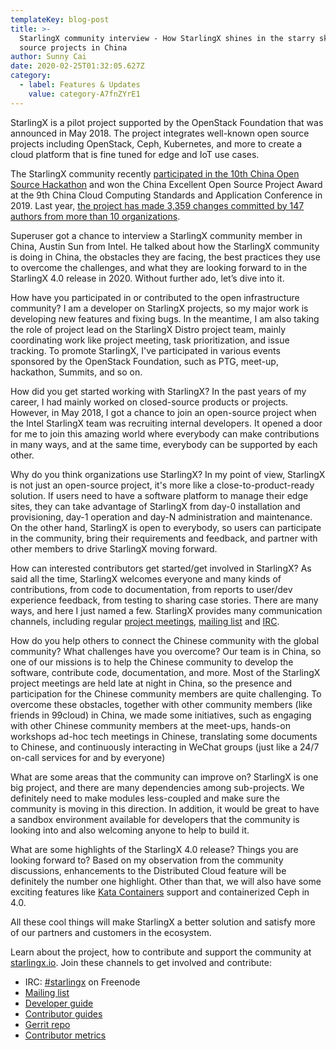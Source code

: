 ```yaml
---
templateKey: blog-post
title: >-
  StarlingX community interview - How StarlingX shines in the starry sky of open
  source projects in China
author: Sunny Cai
date: 2020-02-25T01:32:05.627Z
category:
  - label: Features & Updates
    value: category-A7fnZYrE1
---
```


StarlingX is a pilot project supported by the OpenStack Foundation that was announced in May 2018. The project integrates well-known open source projects including OpenStack, Ceph, Kubernetes, and more to create a cloud platform that is fine tuned for edge and IoT use cases.

The StarlingX community recently [participated in the 10th China Open Source Hackathon](https://superuser.openstack.org/articles/the-10th-china-open-source-hackathon-recap-projects-talks-and-more/) and won the China Excellent Open Source Project Award at the 9th China Cloud Computing Standards and Application Conference in 2019. Last year, [the project has made 3,359 changes committed by 147 authors from more than 10 organizations](https://www.starlingx.io/blog/starlingx-in-2019-how-the-community-delivered-two-releases-serving-edge-computing-and-industrial-iot-use-cases.html).

Superuser got a chance to interview a StarlingX community member in China, Austin Sun from Intel. He talked about how the StarlingX community is doing in China, the obstacles they are facing, the best practices they use to overcome the challenges, and what they are looking forward to in the StarlingX 4.0 release in 2020. Without further ado, let’s dive into it. 

How have you participated in or contributed to the open infrastructure community?
I am a developer on StarlingX projects, so my major work is developing new features and fixing bugs. In the meantime, I am also taking the role of project lead on the StarlingX Distro project team, mainly coordinating work like project meeting, task prioritization, and issue tracking. To promote StarlingX, I've participated in various events sponsored by the OpenStack Foundation, such as PTG, meet-up, hackathon, Summits, and so on.

How did you get started working with StarlingX?
In the past years of my career, I had mainly worked on closed-source products or projects. However, in May 2018, I got a chance to join an open-source project when the Intel StarlingX team was recruiting internal developers. It opened a door for me to join this amazing world where everybody can make contributions in many ways, and at the same time, everybody can be supported by each other.

Why do you think organizations use StarlingX?
In my point of view, StarlingX is not just an open-source project, it's more like a close-to-product-ready solution. If users need to have a software platform to manage their edge sites, they can take advantage of StarlingX from day-0 installation and provisioning, day-1 operation and day-N administration and maintenance. On the other hand, StarlingX is open to everybody, so users can participate in the community, bring their requirements and feedback, and partner with other members to drive StarlingX moving forward.

How can interested contributors get started/get involved in StarlingX?
As said all the time, StarlingX welcomes everyone and many kinds of contributions, from code to documentation, from reports to user/dev experience feedback, from testing to sharing case stories. There are many ways, and here I just named a few. StarlingX provides many communication channels, including regular [project meetings](https://wiki.openstack.org/wiki/Starlingx/Meetings), [mailing list](http://lists.starlingx.io/) and [IRC](https://webchat.freenode.net/?channels=starlingx).

How do you help others to connect the Chinese community with the global community? What challenges have you overcome? 
Our team is in China, so one of our missions is to help the Chinese community to develop the software, contribute code, documentation, and more.  Most of the StarlingX project meetings are held late at night in China, so the presence and participation for the Chinese community members are quite challenging. To overcome these obstacles, together with other community members (like friends in 99cloud) in China, we made some initiatives, such as engaging with other Chinese community members at the meet-ups, hands-on workshops ad-hoc tech meetings in Chinese, translating some documents to Chinese, and continuously interacting in WeChat groups (just like a 24/7 on-call services for and by everyone)

What are some areas that the community can improve on?
StarlingX is one big project, and there are many dependencies among sub-projects. We definitely need to make modules less-coupled and make sure the community is moving in this direction.
In addition, it would be great to have a sandbox environment available for developers that the community is looking into and also welcoming anyone to help to build it. 

What are some highlights of the StarlingX 4.0 release? Things you are looking forward to?
Based on my observation from the community discussions, enhancements to the Distributed Cloud feature will be definitely the number one highlight. Other than that, we will also have some exciting features like [Kata Containers](https://katacontainers.io/) support and containerized Ceph in 4.0.

All these cool things will make StarlingX a better solution and satisfy more of our partners and customers in the ecosystem.

Learn about the project, how to contribute and support the community at [starlingx.io](http://starlingx.io). Join these channels to get involved and contribute:

* IRC: [#starlingx](https://webchat.freenode.net/?channels=starlingx) on Freenode
* [Mailing list](https://lists.starlingx.io/)
* [Developer guide](http://docs.starlingx.io/developer_resources)
* [Contributor guides](http://docs.starlingx.io/contributor/index.html)
* [Gerrit repo](http://opendev.org/starlingx)
* [Contributor metrics](http://StarlingX.Biterg.io)
